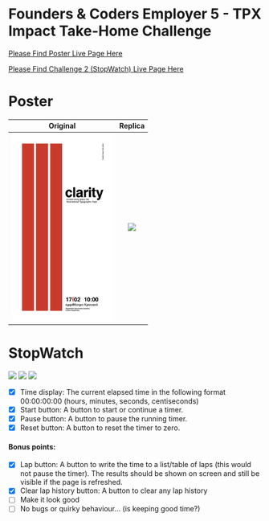 # Founders & Coders Employer 5 - TPX Impact Take-Home Challenge

[Please Find Poster Live Page Here](https://surpun.github.io/Founders-Employer-5-TPX-Impact-Take-Home-Challenge/)

[Please Find Challenge 2 (StopWatch) Live Page Here](https://surpun.github.io/Founders-Employer-5-TPX-Impact-Take-Home-Challenge/Challenge-2-StopWatch/)

# Poster

Original                                  |  Replica
:----------------------------------------:|:----------------------------------------:
<img src="Comparison.jpg" width="200" />  | <img src="https://user-images.githubusercontent.com/99582373/180327861-15f32b9b-bda2-4dba-98ab-db6c97c44328.png" width="200" />

# StopWatch

<img src="https://user-images.githubusercontent.com/99582373/180607506-1aff634d-c34f-4d27-9944-ac7a0e785202.png" width="200" /> 
<img src="https://user-images.githubusercontent.com/99582373/180607590-39d4ba8e-733c-4c98-8c79-d8b0993182c8.png" width="200" />
<img src="https://user-images.githubusercontent.com/99582373/180607632-b173ceec-0a5d-4e2c-99a5-93342287a445.png" width="200" />

- [x] Time display: The current elapsed time in the following format 00:00:00:00 (hours, minutes, seconds, centiseconds)
- [x] Start button: A button to start or continue a timer.
- [x] Pause button: A button to pause the running timer.
- [x] Reset button: A button to reset the timer to zero.

#### Bonus points:

- [x] Lap button: A button to write the time to a list/table of laps (this would not pause the timer). The results should be shown on screen and still be visible if the page is refreshed.
- [x] Clear lap history button: A button to clear any lap history
- [ ] Make it look good
- [ ] No bugs or quirky behaviour... (is keeping good time?)

